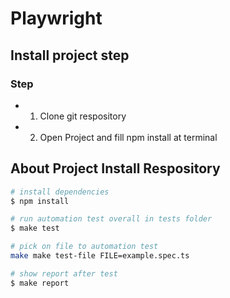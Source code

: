# Playwright

## Install project step

### Step

- 1. Clone git respository
- 2. Open Project and fill npm install at terminal

## About Project Install Respository

```bash
# install dependencies
$ npm install

# run automation test overall in tests folder
$ make test

# pick on file to automation test
make make test-file FILE=example.spec.ts

# show report after test
$ make report
```
